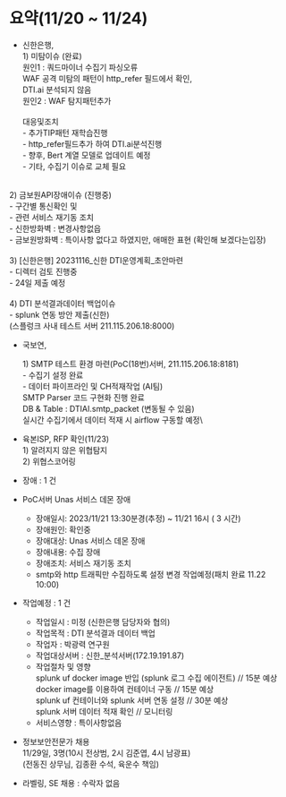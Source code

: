 # 요약(11/20 \~ 11/24)

* 신한은행, \
  1\) 미탐이슈 (완료) \
  &#x20;  원인1 : 쿼드마이너  수집기 파싱오류\
  &#x20;            WAF 공격 미탐의  패턴이 http\_refer 필드에서 확인,  \
  &#x20;            DTI.ai 분석되지 않음\
  &#x20;  원인2 : WAF 탐지패턴추가\
  \
  &#x20;  대응및조치\
  &#x20;  \- 추가TIP패턴  재학습진행\
  &#x20;  \- http\_refer필드추가 하여 DTI.ai분석진행\
  &#x20;  \- 향후, Bert 계열 모델로 업데이트 예정\
  &#x20;  \- 기타, 수집기 이슈로 교체 필요

\
&#x20;   2\) 금보원API장애이슈 (진행중)\
&#x20;       \- 구간별 통신확인 및 \
&#x20;       \- 관련 서비스 재기동 조치\
&#x20;       \- 신한방화벽 :  변경사항없읍\
&#x20;       \- 금보원방화벽 : 특이사항 없다고 하였지만, 애매한 표현 (확인해 보겠다는입장)\
&#x20;\
&#x20;   3\) \[신한은행] 20231116\_신한 DTI운영계획\_초안마련\
&#x20;       \- 디렉터 검토 진행중\
&#x20;       \- 24일 제출 예정\
\
&#x20;   4\) DTI 분석결과데이터 백업이슈\
&#x20;      \- splunk 연동 방안 제출(신한)\
&#x20;        (스플렁크 사내 테스트 서버 211.115.206.18:8000)

*   국보연,&#x20;

    1\) SMTP 테스트 환경 마련(PoC(18번)서버, 211.115.206.18:8181)\
    &#x20;   \- 수집기 설정 완료\
    &#x20;   \- 데이터 파이프라인 및 CH적재작업 (AI팀)\
    &#x20;      SMTP Parser 코드 구현화 진행 완료 \
    &#x20;      DB & Table : DTIAI.smtp\_packet (변동될 수 있음) \
    &#x20;      실시간 수집기에서 데이터 적재 시 airflow 구동할 예정\

* 육본ISP, RFP 확인(11/23)\
  1\) 알려지지 않은 위협탐지\
  2\) 위협스코어링



* 장애 : 1 건
* PoC서버 Unas 서비스 데몬 장애
  * 장애일시: 2023/11/21 13:30분경(추정) \~ 11/21 16시 ( 3 시간)
  * 장애원인: 확인중
  * 장애대상: Unas 서비스 데몬 장애
  * 장애내용: 수집 장애
  * 장애조치: 서비스 재기동 조치
  * smtp와 http 트래픽만 수집하도록 설정 변경 작업예정(패치 완료 11.22 10:00)



* 작업예정 : 1 건
  * 작업일시 : 미정 (신한은행 담당자와 협의)&#x20;
  * 작업목적 : DTI 분석결과 데이터 백업&#x20;
  * 작업자 : 박광력 연구원&#x20;
  * 작업대상서버 : 신한\_분석서버(172.19.191.87)&#x20;
  * 작업절차 및 영향 \
    splunk uf docker image 반입 (splunk 로그 수집 에이전트) // 15분 예상 \
    docker image를 이용하여 컨테이너 구동 // 15분 예상 \
    splunk uf 컨테이너와 splunk 서버 연동 설정 // 30분 예상 \
    splunk 서버 데이터 적재 확인 // 모니터링&#x20;
  * 서비스영향 : 특이사항없음



* 정보보안전문가 채용\
  11/29일, 3명(10시 전상범, 2시 김준엽, 4시 남광표)\
  (전동진 상무님, 김종환 수석, 육운수 책임)
* 라벨링, SE 채용 : 수락자 없음



